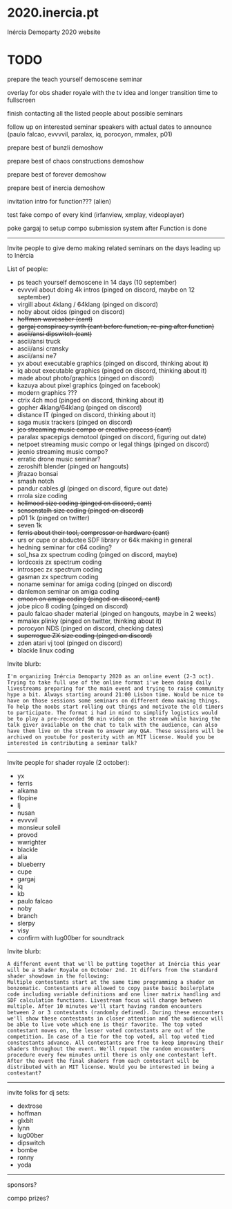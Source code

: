 # 2020.inercia.pt
Inércia Demoparty 2020 website

# TODO

prepare the teach yourself demoscene seminar

overlay for obs shader royale with the tv idea and longer transition time to fullscreen

finish contacting all the listed people about possible seminars

follow up on interested seminar speakers with actual dates to announce (paulo falcao, evvvvil, paralax, iq, porocyon, mmalex, p01)

prepare best of bunzli demoshow

prepare best of chaos constructions demoshow

prepare best of forever demoshow

prepare best of inercia demoshow

invitation intro for function??? (alien)

test fake compo of every kind (irfanview, xmplay, videoplayer)

poke gargaj to setup compo submission system after Function is done

---

Invite people to give demo making related seminars on the days leading up to Inércia

List of people:
* ps teach yourself demoscene in 14 days (10 september)
* evvvvil about doing 4k intros (pinged on discord, maybe on 12 september)
* virgill about 4klang / 64klang (pinged on discord)
* noby about oidos (pinged on discord)
* ~~hoffman wavesaber (cant)~~
* ~~gargaj conspiracy synth (cant before function, re-ping after function)~~
* ~~ascii/ansi dipswitch (cant)~~
* ascii/ansi truck
* ascii/ansi cransky
* ascii/ansi ne7
* yx about executable graphics (pinged on discord, thinking about it)
* iq about executable graphics (pinged on discord, thinking about it)
* made about photo/graphics (pinged on discord)
* kazuya about pixel graphics (pinged on facebook)
* modern graphics ???
* ctrix 4ch mod (pinged on discord, thinking about it)
* gopher 4klang/64klang (pinged on discord)
* distance IT (pinged on discord, thinking about it)
* saga musix trackers (pinged on discord)
* ~~jco streaming music compo or creative process (cant)~~
* paralax spacepigs demotool (pinged on discord, figuring out date)
* netpoet streaming music compo or legal things (pinged on discord)
* jeenio streaming music compo?
* erratic drone music seminar?
* zeroshift blender (pinged on hangouts)
* jfrazao bonsai
* smash notch
* pandur cables.gl (pinged on discord, figure out date)
* rrrola size coding
* ~~hellmood size coding (pinged on discord, cant)~~
* ~~sensenstalh size coding (pinged on discord)~~
* p01 1k (pinged on twitter)
* seven 1k
* ~~ferris about their tool, compressor or hardware (cant)~~
* urs or cupe or abductee SDF library or 64k making in general
* hedning seminar for c64 coding?
* sol_hsa zx spectrum coding (pinged on discord, maybe)
* lordcoxis zx spectrum coding
* introspec zx spectrum coding
* gasman zx spectrum coding
* noname seminar for amiga coding (pinged on discord)
* danlemon seminar on amiga coding
* ~~emoon on amiga coding (pinged on discord, cant)~~
* jobe pico 8 coding (pinged on discord)
* paulo falcao shader material (pinged on hangouts, maybe in 2 weeks)
* mmalex plinky (pinged on twitter, thinking about it)
* porocyon NDS (pinged on discord, checking dates)
* ~~superrogue ZX size coding (pinged on discord)~~
* zden atari vj tool (pinged on discord)
* blackle linux coding

Invite blurb:

```
I'm organizing Inércia Demoparty 2020 as an online event (2-3 oct). Trying to take full use of the online format i've been doing daily livestreams preparing for the main event and trying to raise community hype a bit. Always starting around 21:00 Lisbon time. Would be nice to have on those sessions some seminars on different demo making things. To help the noobs start rolling out things and motivate the old timers to participate. The format i had in mind to simplify logistics would be to play a pre-recorded 90 min video on the stream while having the talk giver available on the chat to talk with the audience, can also have them live on the stream to answer any Q&A. These sessions will be archived on youtube for posterity with an MIT license. Would you be interested in contributing a seminar talk?
```

---

Invite people for shader royale (2 october):
* yx
* ferris
* alkama
* flopine
* lj
* nusan
* evvvvil
* monsieur soleil
* provod
* wwrighter
* blackle
* alia
* blueberry
* cupe
* gargaj
* iq
* kb
* paulo falcao
* noby
* branch
* slerpy
* visy
* confirm with lug00ber for soundtrack

Invite blurb:

```
A different event that we'll be putting together at Inércia this year will be a Shader Royale on October 2nd. It differs from the standard shader showdown in the following:
Multiple contestants start at the same time programming a shader on bonzomatic. Contestants are allowed to copy paste basic boilerplate code including variable definitions and one liner matrix handling and SDF calculation functions. Livestream focus will change between multiple. After 10 minutes we'll start having random encounters between 2 or 3 contestants (randomly defined). During these encounters we'll show these contestants in closer attention and the audience will be able to live vote which one is their favorite. The top voted contestant moves on, the lesser voted contestants are out of the competition. In case of a tie for the top voted, all top voted tied constestants advance. All contestants are free to keep improving their shaders throughout the event. We'll repeat the random encounters procedure every few minutes until there is only one contestant left. After the event the final shaders from each contestant will be distributed with an MIT license. Would you be interested in being a contestant?
```

---

invite folks for dj sets:
* dextrose
* hoffman
* glxblt
* lynn
* lug00ber
* dipswitch
* bombe
* ronny
* yoda

---

sponsors?

compo prizes?
